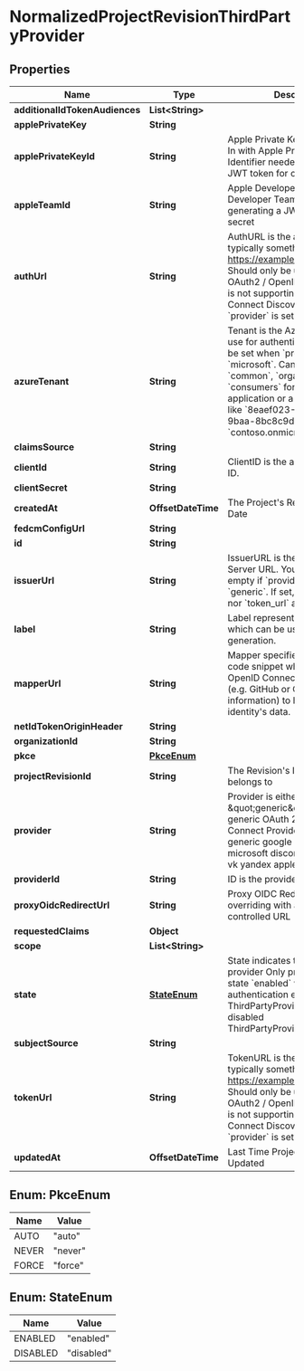 

# NormalizedProjectRevisionThirdPartyProvider


## Properties

| Name | Type | Description | Notes |
|------------ | ------------- | ------------- | -------------|
|**additionalIdTokenAudiences** | **List&lt;String&gt;** |  |  [optional] |
|**applePrivateKey** | **String** |  |  [optional] |
|**applePrivateKeyId** | **String** | Apple Private Key Identifier  Sign In with Apple Private Key Identifier needed for generating a JWT token for client secret |  [optional] |
|**appleTeamId** | **String** | Apple Developer Team ID  Apple Developer Team ID needed for generating a JWT token for client secret |  [optional] |
|**authUrl** | **String** | AuthURL is the authorize url, typically something like: https://example.org/oauth2/auth Should only be used when the OAuth2 / OpenID Connect server is not supporting OpenID Connect Discovery and when &#x60;provider&#x60; is set to &#x60;generic&#x60;. |  [optional] |
|**azureTenant** | **String** | Tenant is the Azure AD Tenant to use for authentication, and must be set when &#x60;provider&#x60; is set to &#x60;microsoft&#x60;.  Can be either &#x60;common&#x60;, &#x60;organizations&#x60;, &#x60;consumers&#x60; for a multitenant application or a specific tenant like &#x60;8eaef023-2b34-4da1-9baa-8bc8c9d6a490&#x60; or &#x60;contoso.onmicrosoft.com&#x60;. |  [optional] |
|**claimsSource** | **String** |  |  [optional] |
|**clientId** | **String** | ClientID is the application&#39;s Client ID. |  [optional] |
|**clientSecret** | **String** |  |  [optional] |
|**createdAt** | **OffsetDateTime** | The Project&#39;s Revision Creation Date |  [optional] [readonly] |
|**fedcmConfigUrl** | **String** |  |  [optional] |
|**id** | **String** |  |  [optional] |
|**issuerUrl** | **String** | IssuerURL is the OpenID Connect Server URL. You can leave this empty if &#x60;provider&#x60; is not set to &#x60;generic&#x60;. If set, neither &#x60;auth_url&#x60; nor &#x60;token_url&#x60; are required. |  [optional] |
|**label** | **String** | Label represents an optional label which can be used in the UI generation. |  [optional] |
|**mapperUrl** | **String** | Mapper specifies the JSONNet code snippet which uses the OpenID Connect Provider&#39;s data (e.g. GitHub or Google profile information) to hydrate the identity&#39;s data. |  [optional] |
|**netIdTokenOriginHeader** | **String** |  |  [optional] |
|**organizationId** | **String** |  |  [optional] |
|**pkce** | [**PkceEnum**](#PkceEnum) |  |  [optional] |
|**projectRevisionId** | **String** | The Revision&#39;s ID this schema belongs to |  [optional] |
|**provider** | **String** | Provider is either \&quot;generic\&quot; for a generic OAuth 2.0 / OpenID Connect Provider or one of: generic google github gitlab microsoft discord slack facebook vk yandex apple |  [optional] |
|**providerId** | **String** | ID is the provider&#39;s ID |  [optional] |
|**proxyOidcRedirectUrl** | **String** | Proxy OIDC Redirect URL if overriding with a customer-controlled URL |  [optional] [readonly] |
|**requestedClaims** | **Object** |  |  [optional] |
|**scope** | **List&lt;String&gt;** |  |  [optional] |
|**state** | [**StateEnum**](#StateEnum) | State indicates the state of the provider  Only providers with state &#x60;enabled&#x60; will be used for authentication enabled ThirdPartyProviderStateEnabled disabled ThirdPartyProviderStateDisabled |  [optional] |
|**subjectSource** | **String** |  |  [optional] |
|**tokenUrl** | **String** | TokenURL is the token url, typically something like: https://example.org/oauth2/token  Should only be used when the OAuth2 / OpenID Connect server is not supporting OpenID Connect Discovery and when &#x60;provider&#x60; is set to &#x60;generic&#x60;. |  [optional] |
|**updatedAt** | **OffsetDateTime** | Last Time Project&#39;s Revision was Updated |  [optional] [readonly] |



## Enum: PkceEnum

| Name | Value |
|---- | -----|
| AUTO | &quot;auto&quot; |
| NEVER | &quot;never&quot; |
| FORCE | &quot;force&quot; |



## Enum: StateEnum

| Name | Value |
|---- | -----|
| ENABLED | &quot;enabled&quot; |
| DISABLED | &quot;disabled&quot; |



